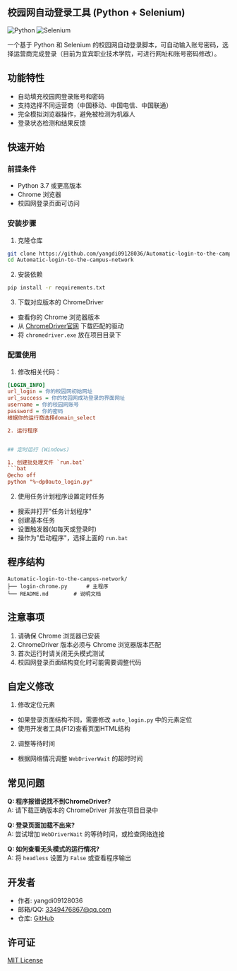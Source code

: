 ## 校园网自动登录工具 (Python + Selenium)

![Python](https://img.shields.io/badge/Python-3.7%2B-blue)
![Selenium](https://img.shields.io/badge/Selenium-4.0%2B-orange)

一个基于 Python 和 Selenium 的校园网自动登录脚本，可自动输入账号密码，选择运营商完成登录（目前为宜宾职业技术学院，可进行网址和账号密码修改）。

## 功能特性

- 自动填充校园网登录账号和密码
- 支持选择不同运营商（中国移动、中国电信、中国联通）
- 完全模拟浏览器操作，避免被检测为机器人
- 登录状态检测和结果反馈

## 快速开始

### 前提条件

- Python 3.7 或更高版本
- Chrome 浏览器
- 校园网登录页面可访问

### 安装步骤

1. 克隆仓库
```bash
git clone https://github.com/yangdi09128036/Automatic-login-to-the-campus-network.git
cd Automatic-login-to-the-campus-network
```

2. 安装依赖
```bash
pip install -r requirements.txt
```

3. 下载对应版本的 ChromeDriver
- 查看你的 Chrome 浏览器版本
- 从 [ChromeDriver官网](https://chromedriver.chromium.org/downloads) 下载匹配的驱动
- 将 `chromedriver.exe` 放在项目目录下

### 配置使用

1. 修改相关代码：
```ini
[LOGIN_INFO]
url_login = 你的校园网初始网址
url_success = 你的校园网成功登录的界面网址
username = 你的校园网账号
password = 你的密码
根据你的运行商选择domain_select

2. 运行程序


## 定时运行 (Windows)

1. 创建批处理文件 `run.bat`
```bat
@echo off
python "%~dp0auto_login.py"
```

2. 使用任务计划程序设置定时任务
- 搜索并打开"任务计划程序"
- 创建基本任务
- 设置触发器(如每天或登录时)
- 操作为"启动程序"，选择上面的 `run.bat`

## 程序结构

```
Automatic-login-to-the-campus-network/
├── login-chrome.py      # 主程序
└── README.md        # 说明文档
```

## 注意事项

1. 请确保 Chrome 浏览器已安装
2. ChromeDriver 版本必须与 Chrome 浏览器版本匹配
3. 首次运行时请关闭无头模式测试
4. 校园网登录页面结构变化时可能需要调整代码

## 自定义修改

1. 修改定位元素
- 如果登录页面结构不同，需要修改 `auto_login.py` 中的元素定位
- 使用开发者工具(F12)查看页面HTML结构

2. 调整等待时间
- 根据网络情况调整 `WebDriverWait` 的超时时间

## 常见问题

**Q: 程序报错说找不到ChromeDriver?**  
A: 请下载正确版本的 ChromeDriver 并放在项目目录中

**Q: 登录页面加载不出来?**  
A: 尝试增加 `WebDriverWait` 的等待时间，或检查网络连接

**Q: 如何查看无头模式的运行情况?**  
A: 将 `headless` 设置为 `False` 或查看程序输出

## 开发者

- 作者: yangdi09128036
- 邮箱/QQ: 3349476867@qq.com
- 仓库: [GitHub](https://github.com/yangdi09128036/Automatic-login-to-the-campus-network)

## 许可证

[MIT License](LICENSE)
